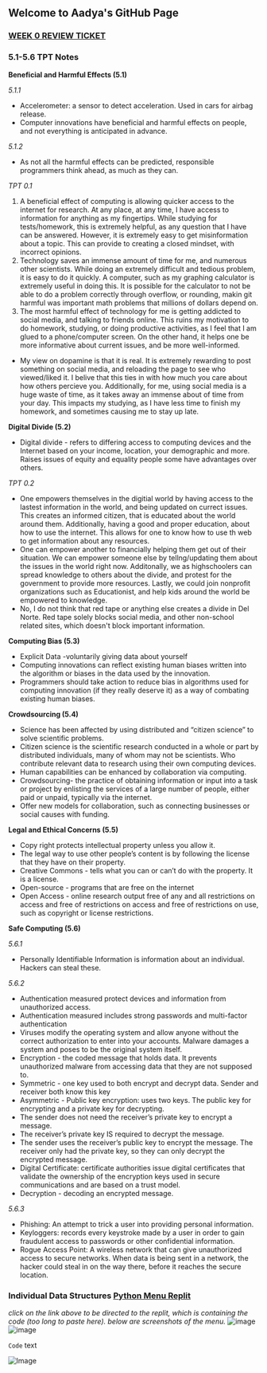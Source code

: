 ## Welcome to Aadya's GitHub Page
### [WEEK 0 REVIEW TICKET](https://github.com/AadyaDaita/indiv_repo/issues/1)
### 5.1-5.6 TPT Notes
**Beneficial and Harmful Effects (5.1)**

_5.1.1_
- Accelerometer: a sensor to detect acceleration. Used in cars for airbag release. 
- Computer innovations have beneficial and harmful effects on people, and not everything is anticipated in advance. 

_5.1.2_
- As not all the harmful effects can be predicted, responsible programmers think ahead, as much as they can.  

_TPT 0.1_
1. A beneficial effect of computing is allowing quicker access to the internet for research. At any place, at any time, I have access to information for anything as my fingertips. While studying for tests/homework, this is extremely helpful, as any question that I have can be answered. However, it is extremely easy to get misinformation about a topic. This can provide to creating a closed mindset, with incorrect opinions. 
2. Technology saves an immense amount of time for me, and numerous other scientists. While doing an extremely difficult and tedious problem, it is easy to do it quickly. A computer, such as my graphing calculator is extremely useful in doing this. It is possible for the calculator to not be able to do a problem correctly through overflow, or rounding, makin git harmful was important math problems that millions of dollars depend on. 
3. The most harmful effect of technology for me is getting addicted to social media, and talking to friends online. This ruins my motivation to do homework, studying, or doing productive activities, as I feel that I am glued to a phone/computer screen. On the other hand, it helps one be more informative about current issues, and be more well-informed. 
- My view on dopamine is that it is real. It is extremely rewarding to post something on social media, and reloading the page to see who viewed/liked it. I belive that this ties in with how much you care about how others percieve you. Additionally, for me, using social media is a huge waste of time, as it takes away an immense about of time from your day. This impacts my studying, as I have less time to finish my homework, and sometimes causing me to stay up late. 

**Digital Divide (5.2)**
- Digital divide - refers to differing access to computing devices and the Internet based on your income, location, your demographic and more. Raises issues of equity and equality people some have advantages over others. 

_TPT 0.2_
- One empowers themselves in the digitial world by having access to the lastest information in the world, and being updated on currect issues. This creates an informed citizen, that is educated about the world around them. Additionally, having a good and proper education, about how to use the internet. This allows for one to know how to use th web to get information about any resources. 
- One can empower another to financially helping them get out of their situation. We can empower someone else by tellng/updating them about the issues in the world right now. Additonally, we as highschoolers can spread knowledge to others about the divide, and protest for the government to provide more resources. Lastly, we could join nonprofit organizations such as Educationist, and help kids around the world be empowered to knowledge. 
- No, I do not think that red tape or anything else creates a divide in Del Norte. Red tape solely blocks social media, and other non-school related sites, which doesn't block important information. 

**Computing Bias (5.3)**
- Explicit Data -voluntarily giving data about yourself
- Computing innovations can reflect existing human biases written into the algorithm or biases in the data used by the innovation. 
- Programmers should take action to reduce bias in algorithms used for computing innovation (if they really deserve it) as a way of combating existing human biases.  

**Crowdsourcing (5.4)**
- Science has been affected by using distributed and “citizen science” to solve scientific problems. 
- Citizen science is the scientific research conducted in a whole or part by distributed individuals, many of whom may not be scientists. Who contribute relevant data to research using their own computing devices. 
- Human capabilities can be enhanced by collaboration via computing. 
- Crowdsourcing- the practice of obtaining information or input into a task or project by enlisting the services of a large number of people, either paid or unpaid, typically via the internet.
- Offer new models for collaboration, such as connecting businesses or social causes with funding. 

**Legal and Ethical Concerns (5.5)**
- Copy right protects intellectual property unless you allow it. 
- The legal way to use other people’s content is by following the license that they have on their property. 
- Creative Commons -  tells what you can or can’t do with the property. It is a license. 
- Open-source - programs that are free on the internet
- Open Access - online research output free of any and all restrictions on access and free of restrictions on access and free of restrictions on use, such as copyright or license restrictions. 

**Safe Computing (5.6)**

_5.6.1_
- Personally Identifiable Information is information about an individual. Hackers can steal these.

_5.6.2_
- Authentication measured protect devices and information from unauthorized access. 
- Authentication measured includes strong passwords and multi-factor authentication 
- Viruses modify the operating system and allow anyone without the correct authorization to enter into your accounts. Malware damages a system and poses to be the original system itself.
- Encryption - the coded message that holds data. It prevents unauthorized malware from accessing data that they are not supposed to. 
- Symmetric - one key used to both encrypt and decrypt data. Sender and receiver both know this key
- Asymmetric - Public key encryption: uses two keys. The public key for encrypting and a private key for decrypting. 
- The sender does not need the receiver’s private key to encrypt a message. 
- The receiver’s private key IS required to decrypt the message. 
- The sender uses the receiver’s public key to encrypt the message. The receiver only had the private key, so they can only decrypt the encrypted message.
- Digital Certificate: certificate authorities issue digital certificates that validate the ownership of the encryption keys used in secure communications and are based on a trust model. 
- Decryption - decoding an encrypted message.  

_5.6.3_
- Phishing: An attempt to trick a user into providing personal information. 
- Keyloggers: records every keystroke made by a user in order to gain fraudulent access to passwords or other confidential information. 
- Rogue Access Point: A wireless network that can give unauthorized access to secure networks. When data is being sent in a network, the hacker could steal in on the way there, before it reaches the secure location. 




### Individual Data Structures [Python Menu Replit](https://replit.com/join/joleelmawp-aadyanjalidaita)
*click on the link above to be directed to the replit, which is containing the code (too long to paste here). below are screenshots of the menu.*
![image](https://user-images.githubusercontent.com/89221238/158238642-bd0eee4a-ea6e-4fb3-8cfa-c62884a1b1e3.png)
![image](https://user-images.githubusercontent.com/89221238/158101477-e6d3620d-09a7-4f9a-abe7-87a44695b13e.png)












 `Code` text

![Image](src)
